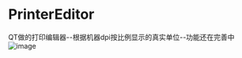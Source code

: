 # PrinterEditor
QT做的打印编辑器--根据机器dpi按比例显示的真实单位--功能还在完善中
![image](https://user-images.githubusercontent.com/46430806/163780814-8192cd49-f0f1-4370-9079-bb8a656c9b38.png)
